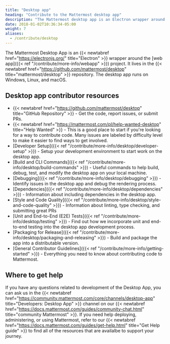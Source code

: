 ```yaml
---
title: "Desktop app"
heading: "Contribute to the Mattermost desktop app"
description: "The Mattermost desktop app is an Electron wrapper around the web app project. It lives in the mattermost/desktop repository."
date: 2018-01-02T10:36:34-05:00
weight: 7
aliases:
  - /contribute/desktop
---
```


The Mattermost Desktop App is an {{< newtabref href="https://electronjs.org/" title="Electron" >}} wrapper around the [web app]({{< ref "/contribute/more-info/webapp" >}}) project. It lives in the {{< newtabref href="https://github.com/mattermost/desktop" title="mattermost/desktop" >}} repository. The desktop app runs on Windows, Linux, and macOS.

## Desktop app contributor resources
 - {{< newtabref href="https://github.com/mattermost/desktop" title="GitHub Repository" >}} - Get the code, report issues, or submit PRs.
 - {{< newtabref href="https://mattermost.com/pl/help-wanted-desktop" title="Help Wanted" >}} - This is a good place to start if you're looking for a way to contribute code. Many issues are labeled by difficulty level to make it easier to find ways to get involved.
 - [Developer Setup]({{< ref "/contribute/more-info/desktop/developer-setup" >}}) - Setup your development environment to start work on the desktop app.
 - [Build and CLI Commands]({{< ref "/contribute/more-info/desktop/build-commands" >}}) - Useful commands to help build, debug, test, and modify the desktop app on your local machine.
 - [Debugging]({{< ref "/contribute/more-info/desktop/debugging" >}}) - Identify issues in the desktop app and debug the rendering process.
 - [Dependencies]({{< ref "/contribute/more-info/desktop/dependencies" >}}) - Information about including dependencies in the desktop app.
 - [Style and Code Quality]({{< ref "/contribute/more-info/desktop/style-and-code-quality" >}}) - Information about linting, type checking, and submitting great PRs
 - [Unit and End-to-End (E2E) Tests]({{< ref "/contribute/more-info/desktop/testing" >}}) - Find out how we incorporate unit and end-to-end testing into the desktop app development process.
 - [Packaging for Release]({{< ref "/contribute/more-info/desktop/packaging-and-releasing" >}}) - Build and package the app into a distributable version.
 - [General Contributor Guidelines]({{< ref "/contribute/more-info/getting-started" >}}) - Everything you need to know about contributing code to Mattermost.


## Where to get help

If you have any questions related to development of the Desktop App, you can ask us in the {{< newtabref href="https://community.mattermost.com/core/channels/desktop-app" title="Developers: Desktop App" >}} channel on our {{< newtabref href="https://docs.mattermost.com/guides/community-chat.html" title="community Mattermost" >}}. If you need help deploying, administering, or using Mattermost, refer to our {{< newtabref href="https://docs.mattermost.com/guides/get-help.html" title="Get Help guide" >}} to find all of the resources that are availalbe to support your journey.
